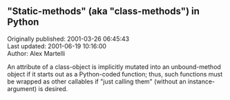 ## "Static-methods" (aka "class-methods") in Python  
Originally published: 2001-03-26 06:45:43  
Last updated: 2001-06-19 10:16:00  
Author: Alex Martelli  
  
An attribute of a class-object is implicitly mutated into an unbound-method object if it starts out as a Python-coded function; thus, such functions must be wrapped as other callables if "just calling them" (without an instance-argument) is desired.